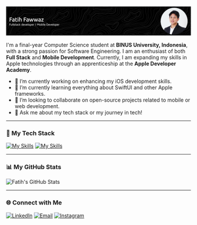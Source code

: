 ![Header](img/github-header-3.png)



I'm a final-year Computer Science student at **BINUS University, Indonesia**, with a strong passion for Software Engineering. I am an enthusiast of both **Full Stack** and **Mobile Development**. Currently, I am expanding my skills in Apple technologies through an apprenticeship at the **Apple Developer Academy**.

- 🔭 I’m currently working on enhancing my iOS development skills.
- 🌱 I’m currently learning everything about SwiftUI and other Apple frameworks.
- 👯 I’m looking to collaborate on open-source projects related to mobile or web development.
- 💬 Ask me about my tech stack or my journey in tech!

---

### 🔧 My Tech Stack

[![My Skills](https://skillicons.dev/icons?i=java,cs,js,ts,python,dart,go,swift,dotnet,next,flask,flutter,pytorch)](https://skillicons.dev)
[![My Skills](https://skillicons.dev/icons?i=mysql,postgres,firebase,azure,docker,jenkins,git)](https://skillicons.dev)

---

### 📊 My GitHub Stats

![Fatih's GitHub Stats](https://github-readme-stats.vercel.app/api?username=fatih-fwzzz&show_icons=true&locale=en&theme=tokyonight)

---

### 🌐 Connect with Me

<!-- [![Website](https://img.shields.io/badge/Website-fatih--fwzzz.dev-blue?style=for-the-badge&logo=About.me&logoColor=white)](https://fatih-fwzzz.dev) -->
[![LinkedIn](https://img.shields.io/badge/LinkedIn-0A66C2?style=for-the-badge&logo=linkedin&logoColor=white)](https://linkedin.com/in/fatih-daffa-fawwaz-5a28a123b/)
[![Email](https://img.shields.io/badge/Email-m.fatihdaffa@gmail.com-D14836?style=for-the-badge&logo=gmail&logoColor=white)](mailto:m.fatihdaffa@gmail.com)
[![Instagram](https://img.shields.io/badge/Instagram-E4405F?style=for-the-badge&logo=instagram&logoColor=white)](https://instagram.com/fatih.fawwaz07/)
